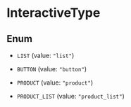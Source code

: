 

# InteractiveType

## Enum


* `LIST` (value: `"list"`)

* `BUTTON` (value: `"button"`)

* `PRODUCT` (value: `"product"`)

* `PRODUCT_LIST` (value: `"product_list"`)



